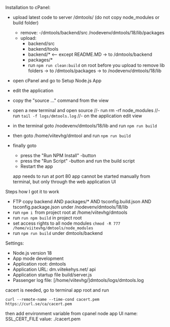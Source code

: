 Installation to cPanel:

- upload latest code to server /dmtools/ (do not copy node_modules or build folder)

  - remove:
    -/dmtools/backend/src
    /nodevenv/dmtools/18/lib/packages
  - upload:
    - backend/src
    - backend/tools
    - backend/\*<files> <-- except README.MD
      -> to /dmtools/backend
    - packages/\*
    - run `npm run clean:build` on root before you upload to remove lib folders
      -> to /dmtools/packages
      -> to /nodevenv/dmtools/18/lib

- open cPanel and go to Setup Node.js App
- edit the application
- copy the "source ..." command from the view
- open a new terminal and open source
  //- run rm -rf node_modules
  //- run `tail -f logs/dmtools.log`
  //- on the application edit view
- in the terminal goto /nodevenv/dmtools/18/lib and run `npm run build`
- then goto /home/viitevhg/dmtool and run `npm run build`
- finally goto

  - press the "Run NPM Install" -button
  - press the "Run Script" -button and run the build script
  - Restart the app

  app needs to run at port 80
  app cannot be started manually from terminal, but only through the web application UI

Steps how I got it to work

- FTP copy backend AND packages/\* AND tsconfig.build.json AND tsconfig.package.json under /nodevenv/dmtools/18/lib
- run `npm i `from project root at /home/viitevhg/dmtools
- run `run npm build` in project root
- set access rights to all node modules `chmod -R 777 /home/viitevhg/dmtools/node_modules`
- run `npm run build` under dmtools/backend

Settings:

- Node.js version 18
- App mode development
- Application root: dmtools
- Application URL: dm.viitekehys.net/ api
- Application startup file build/server.js
- Passenger log file: [/home/viitevhg/]dmtools/logs/dmtools.log

cacert is needed, go to terminal app root and run

```
curl --remote-name --time-cond cacert.pem https://curl.se/ca/cacert.pem
```

then add environment variable from cpanel node app UI
name: SSL_CERT_FILE
value: ./cacert.pem
